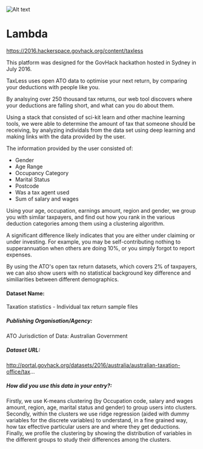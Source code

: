 
![Alt text](http://i.imgur.com/Fd1aRP8.png)

# Lambda

https://2016.hackerspace.govhack.org/content/taxless

This platform was designed for the GovHack hackathon hosted in Sydney in July 2016.

TaxLess uses open ATO data to optimise your next return, by comparing your deductions with people like you.

By analsying over 250 thousand tax returns, our web tool discovers where your deductions are falling short, and what can you do about them.

Using a stack that consisted of sci-kit learn and other machine learning tools, we were able to determine the amount of tax that someone should be receiving, by analyzing individals from the data set using deep learning and making links with the data provided by the user.

The information provided by the user consisted of:
- Gender
- Age Range
- Occupancy Category
- Marital Status
- Postcode
- Was a tax agent used
- Sum of salary and wages

Using your age, occupation, earnings amount, region and gender, we group you with similar taxpayers, and find out how you rank in the various deduction categories among them using a clustering algorithm. 

A significant difference likely indicates that you are either under claiming or under investing. For example, you may be self-contributing nothing to supperannuation when others are doing 10%, or you simply forgot to report expenses. 

By using the ATO's open tax return datasets, which covers 2% of taxpayers, we can also show users with no statistical background key difference and similiarities between different demographics.

#### Dataset Name: 
Taxation statistics - Individual tax return sample files
##### Publishing Organisation/Agency: 
ATO
Jurisdiction of Data: 
Australian Government
##### Dataset URL: 
http://portal.govhack.org/datasets/2016/australia/australian-taxation-office/tax...
##### How did you use this data in your entry?: 
Firstly, we use K-means clustering (by Occupation code, salary and wages amount, region, age, marital status and gender) to group users into clusters. Secondly, within the clusters we use ridge regression (aided with dummy variables for the discrete variables) to understand, in a fine grained way, how tax effective particular users are and where they get deductions. Finally, we profile the clustering by showing the distribution of variables in the different groups to study their differences among the clusters.
